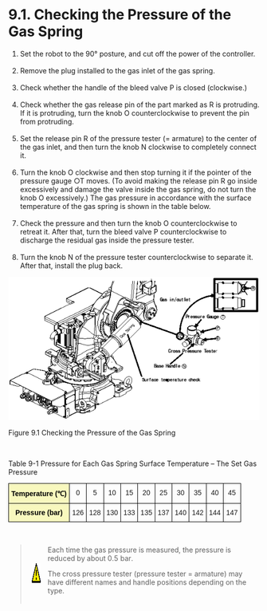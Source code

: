﻿# 9.1. Checking the Pressure of the Gas Spring


<ol style="list-style-type:decimal" start="1">
    <li>
Set the robot to the 90° posture, and cut off the power of the controller.
</li><br>
    <li>
Remove the plug installed to the gas inlet of the gas spring.
</li><br>
    <li>
Check whether the handle of the bleed valve P is closed (clockwise.)
</li><br>
    <li>
Check whether the gas release pin of the part marked as R is protruding. If it is protruding, turn the knob O counterclockwise to prevent the pin from protruding.
</li><br>
    <li>
Set the release pin R of the pressure tester (= armature) to the center of the gas inlet, and then turn the knob N clockwise to completely connect it.
</li><br>
    <li>
Turn the knob O clockwise and then stop turning it if the pointer of the pressure gauge ○T moves. 
(To avoid making the release pin R go inside excessively and damage the valve inside the gas spring, do not turn the knob O excessively.) 
The gas pressure in accordance with the surface temperature of the gas spring is shown in the table below.
</li><br>
    <li>
Check the pressure and then turn the knob O counterclockwise to retreat it. After that, turn the bleed valve P counterclockwise to discharge the residual gas inside the pressure tester.
</li><br>
    <li>
Turn the knob N of the pressure tester counterclockwise to separate it. After that, install the plug back.
</li>
</ol>



![](../_assets/그림_9.1_가스스프링_압력_확인.png)

Figure 9.1 Checking the Pressure of the Gas Spring

</br>

Table 9-1 Pressure for Each Gas Spring Surface Temperature – The Set Gas Pressure

<style type="text/css">
.tg  {border-collapse:collapse;border-spacing:0;}
.tg td{border-color:black;border-style:solid;border-width:1px;font-family:Arial, sans-serif;font-size:14px;
  overflow:hidden;padding:10px 5px;word-break:normal;}
.tg th{border-color:black;border-style:solid;border-width:1px;font-family:Arial, sans-serif;font-size:14px;
  font-weight:normal;overflow:hidden;padding:10px 5px;word-break:normal;}
.tg .tg-1e26{background-color:#f8f8be;color:#000000;font-weight:bold;text-align:center;vertical-align:top}
.tg .tg-baqh{text-align:center;vertical-align:top}
</style>
<table class="tg">
<thead>
  <tr>
    <th class="tg-1e26">Temperature (℃)</th>
    <th class="tg-baqh">0</th>
    <th class="tg-baqh">5</th>
    <th class="tg-baqh">10</th>
    <th class="tg-baqh">15</th>
    <th class="tg-baqh">20</th>
    <th class="tg-baqh">25</th>
    <th class="tg-baqh">30</th>
    <th class="tg-baqh">35</th>
    <th class="tg-baqh">40</th>
    <th class="tg-baqh">45</th>
  </tr>
</thead>
<tbody>
  <tr>
    <td class="tg-1e26">Pressure (bar)</td>
    <td class="tg-baqh">126</td>
    <td class="tg-baqh">128</td>
    <td class="tg-baqh">130</td>
    <td class="tg-baqh">133</td>
    <td class="tg-baqh">135</td>
    <td class="tg-baqh">137</td>
    <td class="tg-baqh">140</td>
    <td class="tg-baqh">142</td>
    <td class="tg-baqh">144</td>
    <td class="tg-baqh">147</td>
  </tr>
</tbody>
</table>

<br>

<blockquote>
<table border="0">
<thead>
  <tr>
    <td>
    <div align="center">
      <img src="../_assets/주의표시.png" width = 40 height = 40>
    </div>
    </td>
    <td colspan="4">Each time the gas pressure is measured, the pressure is reduced by about 0.5 bar.

The cross pressure tester (pressure tester = armature) may have different names and handle positions depending on the type.
</td>
  </tr>
</thead>
</table>  
</blockquote>